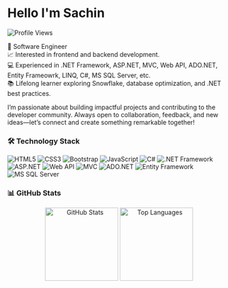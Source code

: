 # Hello I'm Sachin
![Profile Views](https://komarev.com/ghpvc/?username=YourGitHubUsername&color=blue&style=flat-square)

🚀 Software Engineer <br />
📈 Interested in frontend and backend development.  <br />
💻 Experienced in .NET Framework, ASP.NET, MVC, Web API, ADO.NET, Entity Frameowrk, LINQ, C#, MS SQL Server, etc. <br />
📚 Lifelong learner exploring Snowflake, database optimization, and .NET best practices. <br />

I’m passionate about building impactful projects and contributing to the developer community. Always open to collaboration, feedback, and new ideas—let’s connect and create something remarkable together!





### 🛠️ Technology Stack

![HTML5](https://img.shields.io/badge/HTML5-E34F26?style=for-the-badge&logo=html5&logoColor=white)
![CSS3](https://img.shields.io/badge/CSS3-1572B6?style=for-the-badge&logo=css3&logoColor=white)
![Bootstrap](https://img.shields.io/badge/Bootstrap-563D7C?style=for-the-badge&logo=bootstrap&logoColor=white)
![JavaScript](https://img.shields.io/badge/JavaScript-F7DF1E?style=for-the-badge&logo=javascript&logoColor=black)
![C#](https://img.shields.io/badge/C%23-239120?style=for-the-badge&logo=c-sharp&logoColor=white)
![.NET Framework](https://img.shields.io/badge/.NET%20Framework-512BD4?style=for-the-badge&logo=dot-net&logoColor=white)
![ASP.NET](https://img.shields.io/badge/ASP.NET-5C2D91?style=for-the-badge&logo=dot-net&logoColor=white)
![Web API](https://img.shields.io/badge/Web%20API-4285F4?style=for-the-badge&logo=dot-net&logoColor=white)
![MVC](https://img.shields.io/badge/MVC-6DB33F?style=for-the-badge&logo=dot-net&logoColor=white)
![ADO.NET](https://img.shields.io/badge/ADO.NET-003B57?style=for-the-badge&logo=dot-net&logoColor=white)
![Entity Framework](https://img.shields.io/badge/Entity%20Framework-6DB33F?style=for-the-badge&logo=dot-net&logoColor=white)
![MS SQL Server](https://img.shields.io/badge/MS%20SQL%20Server-CC2927?style=for-the-badge&logo=microsoft-sql-server&logoColor=white)





### 📊 GitHub Stats

<p align="center">
  <img src="https://github-readme-stats.vercel.app/api?username=Sachin10-05&show_icons=true&theme=radical" alt="GitHub Stats" height="165">
  <img src="https://github-readme-stats.vercel.app/api/top-langs/?username=Sachin10-05&layout=compact&theme=radical" alt="Top Languages" height="165">
</p>

<!---
Sachin10-05/Sachin10-05 is a ✨ special ✨ repository because its `README.md` (this file) appears on your GitHub profile.
You can click the Preview link to take a look at your changes.
--->
